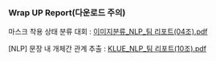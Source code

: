 ### Wrap UP Report(다운로드 주의)

마스크 착용 상태 분류 대회 : [이미지분류_NLP_팀 리포트(04조).pdf](https://github.com/NHRWV/nhrwv.github.io/files/8464009/_NLP_.04.pdf)


[NLP] 문장 내 개체간 관계 추출 : [KLUE_NLP_팀 리포트(10조).pdf](https://github.com/NHRWV/nhrwv.github.io/files/8464017/KLUE_NLP_.10.pdf)


